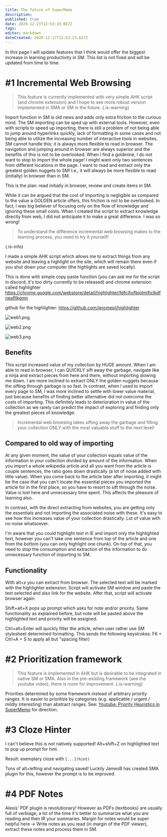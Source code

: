 ```yaml
---
title: The future of SuperMemo
description: 
published: true
date: 2020-12-21T12:53:19.057Z
tags: 
editor: markdown
dateCreated: 2020-12-17T22:53:23.617Z
---
```


In this page I will update features that I think would offer the biggest increase in learning productivity in SM. This list is not fixed and will be updated from time to time.

# #1 Incremental Web Browsing

> This feature is currently implemented with very simple AHK script (and chrome extension) and I hope to see more robust version implemented in SMA or SM in the future.
{.is-warning}


Import function in SM is old news and adds only extra friction to the curious mind. The SM importing can be sped up with external tools. However, even with scripts to speed up importing, there is still a problem of not being able to jump around hyperlinks quickly, lack of formatting in some cases and not being able to utilize the increasing number of interactive tools in websites. SM cannot handle this; it is always more flexible to read in browser. The navigation and jumping around in browser are always superior and the benefits of this is not to be overlooked. When I find a goldmine, I do not want to stop to import the whole page! I might want only two sentences from different locations in the page. I want to read and extract only the greatest golden nuggets to SM! I.e., it will always be more flexible to read (initially) in browser than in SM.

This is the plan: read initially in browser, review and create items in SM.

While it can be argued that the cost of importing is negligible as compared to the value a GOLDEN article offers, this friction is not to be overlooked. In fact, I was big believer of focusing only on the flow of knowledge and ignoring these small costs. When I created the script to extract knowledge directly from web, I did not anticipate it to make a great difference. I was so wrong! 

> To understand the difference incremental web browsing makes to the learning process, you need to try it yourself!
> 
{.is-info}

I made a simple AHK script which allows me to extract things from any website and leaving a highlight on the site, which will remain there even if you shut down your computer (the highlights are saved locally). 

This is done with simple copy paste function (you can ask me for the script in discord, it's too dirty currently to be released) and chrome extension called highlighter https://chrome.google.com/webstore/detail/highlighter/fdfcjfoifbjplmificlkdfneafllkgmn

github for the highlighter: https://github.com/jeromepl/highlighter

![web1.png](/blogs/naess/futureofsm/web1.png)

![web2.png](/blogs/naess/futureofsm/web2.png)

![web3.png](/blogs/naess/futureofsm/web3.png)

## Benefits
This script increased value of my collection by HUGE amount. When I am able to read in browser, I can QUICKLY sift away the garbage, navigate like a ninja and extract pieces from here and there, without importing slowing me down. I am more inclined to extract ONLY the golden nuggets because the sifting through garbage is so fast. In contrast, when I used to import every page to SM, I was more inclined to settle with lower value material, just because benefits of finding better alternative did not overcome the costs of importing. This definitely leads to deterioration in value of the collection as we rarely can predict the impact of exploring and finding only the greatest pieces of knowledge.

> Incremental web browsing takes sifting away the garbage and filling your collection ONLY with the most valuable stuff to the next level!

## Compared to old way of importing

At any given moment, the value of your collection equals value of the information in your collection divided by amount of the information. When you import a whole wikipedia article and all you want from the article is couple sentences, the ratio goes down drastically (a lot of noise added with little value). When you come back to the article later after importing, it might be the case that you can't locate the essential pieces you imported the article for in the first place, so you have to resort to sift through the noise. Value is lost here and unnecessary time spent. This affects the pleasure of learning also. 

In contrast, with the direct extracting from websites, you are getting only the essentials and not importing the associated noise with these. It's easy to see how this increases value of your collection drastically. Lot of value with no noise whatsoever. 

I'm aware that you could highlight text in IE and import only the highlighted text, however you can't take one sentence from top of the article and one from the bottom (you can only highlight one chunk). On top of that, you need to stop the consumption and extraction of the information to do unnecessary function of importing to SM.

## Functionality
With alt+x you can extract from browser. The selected text will be marked with the highlighter extension. Script will activate SM window and paste the text selected and also link for the website. After that, script will activate browser again

Shift+alt+X pops up prompt which asks for note and/or priority. Same functionality as explained before, but note will be pasted above the highlighted text and priority will be assigned.

Ctrl+alt+Enter will quickly filter the article, when user rather use SM stylesheet determined formatting. 
This sends the following keystrokes: F6 + Ctrl+A + S to apply all but "spacing filter)

# #2 Prioritization framework
> This feature is implemented in AHK but is desirable to be integrated in native SM or SMA. Also in the pre-existing framework (see the youtube video), there is room for improvement.
{.is-warning}

Priorities determined by some framework instead of arbitrary priority ranges. It is easier to prioritize by categories (e.g. applicable / urgent / mildly interesting) than abstract ranges. See: [Youtube: Priority Heuristics in SuperMemo](https://youtu.be/OwV5HPKMrbg) for direction.

# #3 Cloze Hinter
I can't believe this is not natively supported! Alt+shift+Z on highlighted text to pop up prompt for hint.

Result: exemplary cloze with `[...](hint)`

Tons of alt+lefting and navigating saved! Luckily JamesB has created SMA plugin for this, however the prompt is to be improved.

# #4 PDF Notes
Alexis' PDF plugin is revolutionary! However as PDFs (textbooks) are usually full of verbiage, a lot of the time it's better to summarize what you are reading and then IR your summaries. Margin for notes would be super helpful here -> Write notes as you read (in margin of the PDF viewer), extract these notes and process them in SM.